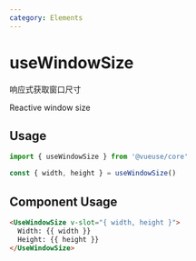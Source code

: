 ```yaml
---
category: Elements
---
```


# useWindowSize

响应式获取窗口尺寸

Reactive window size

## Usage

```js
import { useWindowSize } from '@vueuse/core'

const { width, height } = useWindowSize()
```

## Component Usage

```html
<UseWindowSize v-slot="{ width, height }">
  Width: {{ width }}
  Height: {{ height }}
</UseWindowSize>
```

